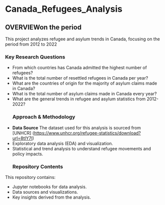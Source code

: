 # Canada_Refugees_Analysis
## OVERVIEWon the period 
This project analyzes refugee and asylum trends in Canada, focusing on the period from 2012 to 2022
### Key Research Questions  
- From which countries has Canada admitted the highest number of refugees?  
- What is the total number of resettled refugees in Canada per year?  
- What are the countries of origin for the majority of asylum claims made in Canada?  
- What is the total number of asylum claims made in Canada every year?  
- What are the general trends in refugee and asylum statistics from 2012-2022?
  ### Approach & Methodology  
- **Data Source** The dataset used for this analysis is sourced from [UNHCR] (https://www.unhcr.org/refugee-statistics/download?url=8tIY7I) 
- Exploratory data analysis (EDA) and visualization.  
- Statistical and trend analysis to understand refugee movements and policy impacts.
  ### Repository Contents  
This repository contains:  
- Jupyter notebooks for data analysis.  
- Data sources and visualizations.  
- Key insights derived from the analysis.
